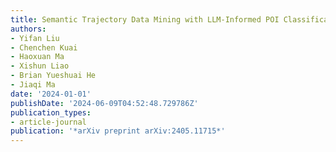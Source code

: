 ```yaml
---
title: Semantic Trajectory Data Mining with LLM-Informed POI Classification
authors:
- Yifan Liu
- Chenchen Kuai
- Haoxuan Ma
- Xishun Liao
- Brian Yueshuai He
- Jiaqi Ma
date: '2024-01-01'
publishDate: '2024-06-09T04:52:48.729786Z'
publication_types:
- article-journal
publication: '*arXiv preprint arXiv:2405.11715*'
---
```

